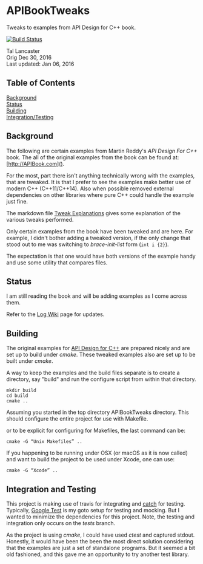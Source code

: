 # APIBookTweaks
Tweaks to examples from  API Design for C++ book.

[![Build Status](https://travis-ci.org/tlanc007/APIBookTweaks.svg?branch=tests)](https://travis-ci.org/tlanc007/APIBookTweaks)

Tal Lancaster  
Orig Dec 30, 2016  
Last updated: Jan 06, 2016

## Table of Contents

<a href="#background">Background</a><br>
<a href="#status">Status</a><br>
<a href="#building">Building</a><br>
<a href="#travis">Integration/Testing</a><br>

<a class="anchor" href="#background"></a>
## Background
The following are certain examples from Martin Reddy's *API Design For C++* book.  The all of the original examples from the book can be found at: [http://APIBook.com]().

For the most, part there isn't anything technically wrong with the examples, that are tweaked.  It is that I prefer to see the examples make better use of modern C++ (C++11/C++14).  Also when possible removed external dependencies on other libraries where pure C++ could handle the example just fine.

The markdown file [Tweak Explanations](https://github.com/tlanc007/APIBookTweaks/tree/master/Tweak_Explainations) gives some explanation of the various tweaks performed.

Only certain examples from the book have been tweaked and are here.  For example, I didn't bother adding a tweaked version, if the only change that stood out to me was switching to _brace-init-list_ form (`int i {2}`).

The expectation is that one would have both versions of the example handy and use some utility that compares files.

<a class="anchor" href="#background"></a>
## Status
I am still reading the book and will be adding examples as I come across them.

Refer to the [Log Wiki](https://github.com/tlanc007/APIBookTweaks/wiki/Logfile) page for updates.

<a class="anchor" href="#building"></a>
## Building
The original examples for [API Design for C++](http://APIBook.com) are prepared nicely and are set up to build under _cmake_.  These tweaked examples also are set up to be built under _cmake_.

A way to keep the examples and the build files separate is to create a directory, say "build" and run the configure script from within that directory.

```
mkdir build
cd build
cmake ..
```

Assuming you started in the top directory APIBookTweaks directory.  This should configure the entire project for use with Makefile.

or to be explicit for configuring for Makefiles, the last command can be:

```
cmake -G “Unix Makefiles” ..
```

If you happening to be running under OSX (or macOS as it is now called) and want to build the project to be used under Xcode, one can use:

```
cmake -G “Xcode” ..
```

<a class="anchor" href="#travis"></a>
## Integration and Testing
This project is making use of travis for integrating and [catch](https://github.com/philsquared/Catch) for testing. Typically, [Google Test](https://github.com/google/googletest) is my goto setup for testing and mocking.  But I wanted to minimize the dependencies for this project.  Note, the testing and integration only occurs on the *tests* branch.

As the project is using _cmake_, I could have used _ctest_ and captured stdout.  Honestly, it would have been the been the most direct solution considering that the examples are just a set of standalone programs.  But it seemed a bit old fashioned, and this gave me an opportunity to try another test library.
